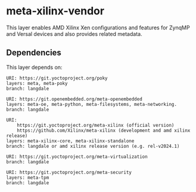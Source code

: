 # meta-xilinx-vendor

This layer enables AMD Xilinx Xen configurations and features for ZynqMP and
Versal devices and also provides related metadata.

## Dependencies

This layer depends on:

	URI: https://git.yoctoproject.org/poky
	layers: meta, meta-poky
	branch: langdale

	URI: https://git.openembedded.org/meta-openembedded
	layers: meta-oe, meta-python, meta-filesystems, meta-networking.
	branch: langdale

	URI:
        https://git.yoctoproject.org/meta-xilinx (official version)
        https://github.com/Xilinx/meta-xilinx (development and amd xilinx release)
	layers: meta-xilinx-core, meta-xilinx-standalone
	branch: langdale or amd xilinx release version (e.g. rel-v2024.1)

	URI: https://git.yoctoproject.org/meta-virtualization
	branch: langdale

	URI: https://git.yoctoproject.org/meta-security
	layers: meta-tpm
	branch: langdale